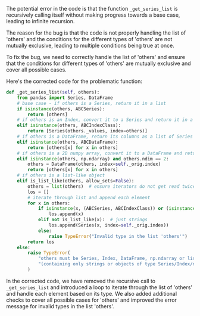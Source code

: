 The potential error in the code is that the function `_get_series_list` is recursively calling itself without making progress towards a base case, leading to infinite recursion.

The reason for the bug is that the code is not properly handling the list of 'others' and the conditions for the different types of 'others' are not mutually exclusive, leading to multiple conditions being true at once.

To fix the bug, we need to correctly handle the list of 'others' and ensure that the conditions for different types of 'others' are mutually exclusive and cover all possible cases.

Here's the corrected code for the problematic function:

```python
def _get_series_list(self, others):
    from pandas import Series, DataFrame
    # base case - if others is a Series, return it in a list
    if isinstance(others, ABCSeries):
        return [others]
    # if others is an Index, convert it to a Series and return it in a list
    elif isinstance(others, ABCIndexClass):
        return [Series(others._values, index=others)]
    # if others is a DataFrame, return its columns as a list of Series
    elif isinstance(others, ABCDataFrame):
        return [others[x] for x in others]
    # if others is a 2D numpy array, convert it to a DataFrame and return its columns as a list of Series
    elif isinstance(others, np.ndarray) and others.ndim == 2:
        others = DataFrame(others, index=self._orig.index)
        return [others[x] for x in others]
    # if others is a list-like object
    elif is_list_like(others, allow_sets=False):
        others = list(others)  # ensure iterators do not get read twice etc
        los = []
        # iterate through list and append each element
        for x in others:
            if isinstance(x, (ABCSeries, ABCIndexClass)) or (isinstance(x, np.ndarray) and x.ndim == 1):
                los.append(x)
            elif not is_list_like(x):  # just strings
                los.append(Series(x, index=self._orig.index))
            else:
                raise TypeError("Invalid type in the list 'others'")
        return los
    else:
        raise TypeError(
            "others must be Series, Index, DataFrame, np.ndarray or list-like "
            "(containing only strings or objects of type Series/Index/np.ndarray[1-dim])"
        )
```

In the corrected code, we have removed the recursive call to `_get_series_list` and introduced a loop to iterate through the list of 'others' and handle each element based on its type. We also added additional checks to cover all possible cases for 'others' and improved the error message for invalid types in the list 'others'.
